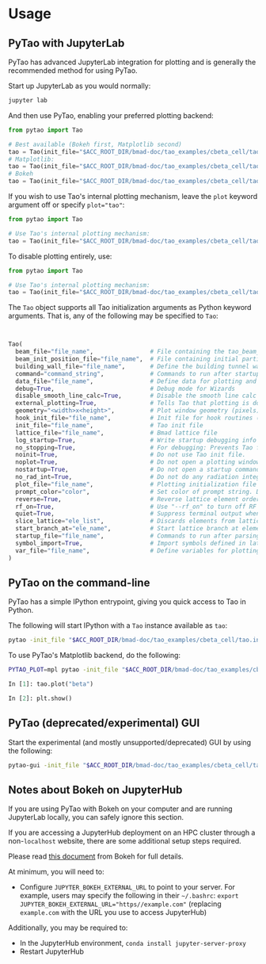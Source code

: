 # Usage

## PyTao with JupyterLab

PyTao has advanced JupyterLab integration for plotting and is generally the recommended method for using PyTao.

Start up JupyterLab as you would normally:

```bash
jupyter lab

```

And then use PyTao, enabling your preferred plotting backend:

```python
from pytao import Tao

# Best available (Bokeh first, Matplotlib second)
tao = Tao(init_file="$ACC_ROOT_DIR/bmad-doc/tao_examples/cbeta_cell/tao.init", plot=True)
# Matplotlib:
tao = Tao(init_file="$ACC_ROOT_DIR/bmad-doc/tao_examples/cbeta_cell/tao.init", plot="mpl")
# Bokeh
tao = Tao(init_file="$ACC_ROOT_DIR/bmad-doc/tao_examples/cbeta_cell/tao.init", plot="bokeh")

```

If you wish to use Tao's internal plotting mechanism, leave the `plot` keyword argument off or specify `plot="tao"`:

```python
from pytao import Tao

# Use Tao's internal plotting mechanism:
tao = Tao(init_file="$ACC_ROOT_DIR/bmad-doc/tao_examples/cbeta_cell/tao.init")

```

To disable plotting entirely, use:

```python
from pytao import Tao

# Use Tao's internal plotting mechanism:
tao = Tao(init_file="$ACC_ROOT_DIR/bmad-doc/tao_examples/cbeta_cell/tao.init", noplot=True)

```

The `Tao` object supports all Tao initialization arguments as Python keyword arguments.
That is, any of the following may be specified to `Tao`:

```python


Tao(
  beam_file="file_name",                # File containing the tao_beam_init namelist.
  beam_init_position_file="file_name",  # File containing initial particle positions.
  building_wall_file="file_name",       # Define the building tunnel wall
  command="command_string",             # Commands to run after startup file commands
  data_file="file_name",                # Define data for plotting and optimization
  debug=True,                           # Debug mode for Wizards
  disable_smooth_line_calc=True,        # Disable the smooth line calc used in plotting
  external_plotting=True,               # Tells Tao that plotting is done externally to Tao.
  geometry="<width>x<height>",          # Plot window geometry (pixels)
  hook_init_file="file_name",           # Init file for hook routines (Default = tao_hook.init)
  init_file="file_name",                # Tao init file
  lattice_file="file_name",             # Bmad lattice file
  log_startup=True,                     # Write startup debugging info
  no_stopping=True,                     # For debugging: Prevents Tao from exiting on errors
  noinit=True,                          # Do not use Tao init file.
  noplot=True,                          # Do not open a plotting window
  nostartup=True,                       # Do not open a startup command file
  no_rad_int=True,                      # Do not do any radiation integrals calculations.
  plot_file="file_name",                # Plotting initialization file
  prompt_color="color",                 # Set color of prompt string. Default is blue.
  reverse=True,                         # Reverse lattice element order?
  rf_on=True,                           # Use "--rf_on" to turn off RF (default is now RF on)
  quiet=True,                           # Suppress terminal output when running a command file?
  slice_lattice="ele_list",             # Discards elements from lattice that are not in the list
  start_branch_at="ele_name",           # Start lattice branch at element.
  startup_file="file_name",             # Commands to run after parsing Tao init file
  symbol_import=True,                   # Import symbols defined in lattice files(s)?
  var_file="file_name",                 # Define variables for plotting and optimization
)
```

## PyTao on the command-line

PyTao has a simple IPython entrypoint, giving you quick access to Tao in Python.

The following will start IPython with a `Tao` instance available as `tao`:

```bash
pytao -init_file "$ACC_ROOT_DIR/bmad-doc/tao_examples/cbeta_cell/tao.init"
```

To use PyTao's Matplotlib backend, do the following:

```bash
PYTAO_PLOT=mpl pytao -init_file "$ACC_ROOT_DIR/bmad-doc/tao_examples/cbeta_cell/tao.init"
```

```python
In [1]: tao.plot("beta")

In [2]: plt.show()
```

## PyTao (deprecated/experimental) GUI

Start the experimental (and mostly unsupported/deprecated) GUI by using the following:

```bash
pytao-gui -init_file "$ACC_ROOT_DIR/bmad-doc/tao_examples/cbeta_cell/tao.init"
```

## Notes about Bokeh on JupyterHub

If you are using PyTao with Bokeh on your computer and are running JupyterLab
locally, you can safely ignore this section.

If you are accessing a JupyterHub deployment on an HPC cluster through a
non-`localhost` website, there are some additional setup steps required.

Please read [this document](https://docs.bokeh.org/en/latest/docs/user_guide/output/jupyter.html) from Bokeh for full details.

At minimum, you will need to:

- Configure `JUPYTER_BOKEH_EXTERNAL_URL` to point to your server. For example, users may specify the following in their `~/.bashrc`: `export JUPYTER_BOKEH_EXTERNAL_URL="https//example.com"` (replacing `example.com` with the URL you use to access JupyterHub)

Additionally, you may be required to:

- In the JupyterHub environment, `conda install jupyter-server-proxy`
- Restart JupyterHub
